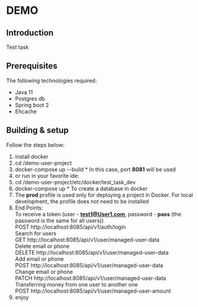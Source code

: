 # **DEMO**

## Introduction

Test task

## Prerequisites

The following technologies required:  

* Java 11  
* Postgres db  
* Spring boot 2  
* Ehcache  

## Building & setup 

Follow the steps below:

1. install docker  
2. cd /demo-user-project  
3. docker-compose up --build    * In this case, port **8081** will be used  
4. or run in your favorite ide:  
5. cd /demo-user-project/etc/docker/test_task_dev  
6. docker-compose up            * To create a database in docker  
7. The **prod** profile is used only for deploying a project in Docker. For local development, the profile does not need to be installed    
8. End Points:  
   To receive a token (user - **test1@User1.com**, password - **pass** (the password is the same for all users))  
   POST http://localhost:8085/api/v1/auth/login  
   Search for users  
   GET http://localhost:8085/api/v1/user/managed-user-data  
   Delete email or phone  
   DELETE http://localhost:8085/api/v1/user/managed-user-data  
   Add email or phone  
   POST http://localhost:8085/api/v1/user/managed-user-data  
   Change email or phone  
   PATCH http://localhost:8085/api/v1/user/managed-user-data  
   Transferring money from one user to another one  
   POST http://localhost:8085/api/v1/user/managed-user-amount  
9. enjoy


